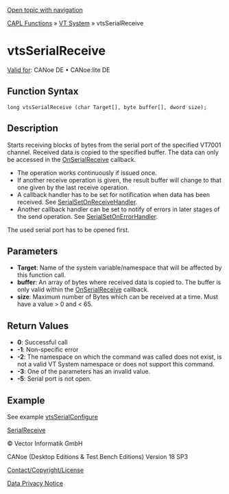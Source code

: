 [Open topic with navigation](../../../../../CANoeDEFamily.htm#Topics/CAPLFunctions/VTSystem/Functions/CAPLfunctionVTSvtsSerialReceive.md)

[CAPL Functions](../../CAPLfunctions.md) » [VT System](../CAPLfunctionsVTSystemOverview.md) » vtsSerialReceive

# vtsSerialReceive

[Valid for](../../../Shared/FeatureAvailability.md): CANoe DE • CANoe:lite DE

## Function Syntax

```
long vtsSerialReceive (char Target[], byte buffer[], dword size);
```

## Description

Starts receiving blocks of bytes from the serial port of the specified VT7001 channel. Received data is copied to the specified buffer. The data can only be accessed in the [OnSerialReceive](CAPLfunctionVTSOnSerialReceive.md) callback.

- The operation works continuously if issued once.
- If another receive operation is given, the result buffer will change to that one given by the last receive operation.
- A callback handler has to be set for notification when data has been received. See [SerialSetOnReceiveHandler](CAPLfunctionVTSSerialSetOnReceiveHandler.md).
- Another callback handler can be set to notify of errors in later stages of the send operation. See [SerialSetOnErrorHandler](CAPLfunctionVTSSerialSetOnErrorHandler.md).

The used serial port has to be opened first.

## Parameters

- **Target**: Name of the system variable/namespace that will be affected by this function call.
- **buffer**: An array of bytes where received data is copied to. The buffer is only valid within the [OnSerialReceive](CAPLfunctionVTSOnSerialReceive.md) callback.
- **size**: Maximum number of Bytes which can be received at a time. Must have a value > 0 and < 65.

## Return Values

- **0**: Successful call
- **-1**: Non-specific error
- **-2**: The namespace on which the command was called does not exist, is not a valid VT System namespace or does not support this command.
- **-3**: One of the parameters has an invalid value.
- **-5**: Serial port is not open.

## Example

See example [vtsSerialConfigure](CAPLfunctionVTSvtsSerialConfigure.md)

[SerialReceive](CAPLfunctionVTSSerialReceive.md)

© Vector Informatik GmbH

CANoe (Desktop Editions & Test Bench Editions) Version 18 SP3

[Contact/Copyright/License](../../../Shared/ContactCopyrightLicense.md)

[Data Privacy Notice](https://www.vector.com/int/en/company/get-info/privacy-policy/)